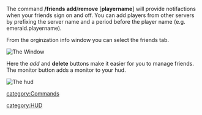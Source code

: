 The command **/friends** **add**/**remove** \[**playername**\] will
provide notifactions when your friends sign on and off. You can add
players from other servers by prefixing the server name and a period
before the player name (e.g. emerald.playername).

From the orginzation info window you can select the friends tab.

![The Window](/Interface.gif "The Window")

Here the _add_ and **delete** buttons make it easier for you to manage
friends. The monitor button adds a monitor to your hud.

![The hud](/Hud.gif "The hud")

[category:Commands](/category:Commands "wikilink")

[category:HUD](/category:HUD "wikilink")
